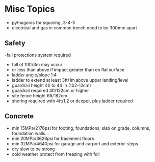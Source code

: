 # Misc Topics

- pythagoras for squaring, 3-4-5
- electrical and gas in common trench need to be 300mm apart


## Safety

-fall protections system required
  - fall of 10ft/3m may occur
  - or less than above if impact greater than on flat surface
- ladder angle/slope 1:4
- ladder to extend at least 3ft/1m above upper landing/level
- guardrail height 40 to 44 in (102-12cm)
- guardrail required 4ft/122cm or higher
- site fence height 6ft/182cm
- shoring required with 4ft/1.2 or deeper, plus ladder required



## Concrete

- min 15MPa/2176psi for footing, foundations, slab on grade, columns, foundation walls... 
- min 20MPa/3626psi for basement floors
- min 32MPa/4640psi for garage and carport and exterior steps
- dry slow to be strong
- cold weather protect from freezing with foil 
